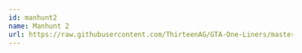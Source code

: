 ```yaml
---
id: manhunt2
name: Manhunt 2
url: https://raw.githubusercontent.com/ThirteenAG/GTA-One-Liners/master/MANHUNT2/manhunt2wd.json
---
```

